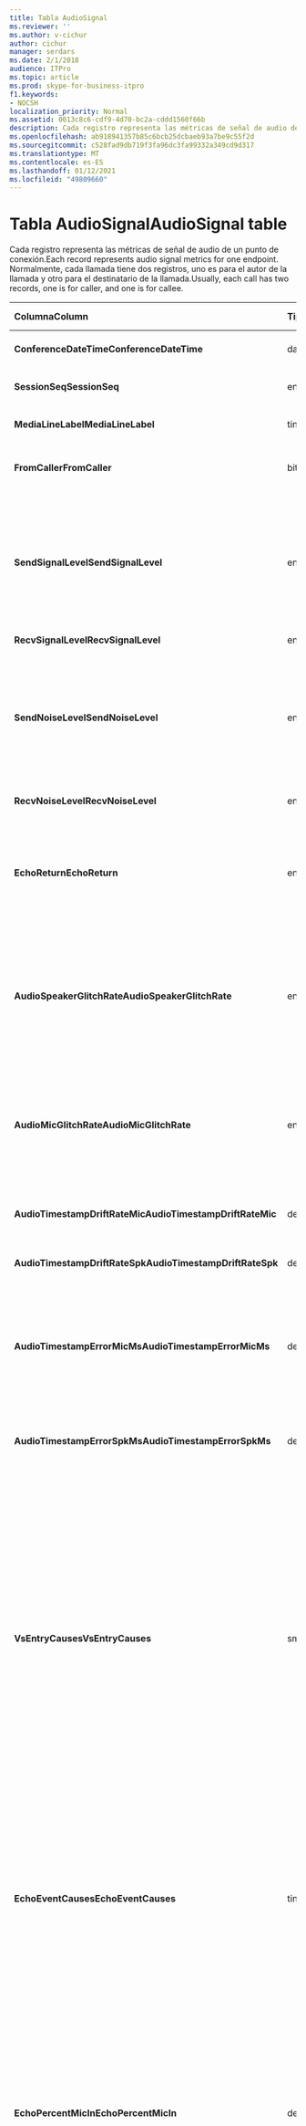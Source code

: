 ```yaml
---
title: Tabla AudioSignal
ms.reviewer: ''
ms.author: v-cichur
author: cichur
manager: serdars
ms.date: 2/1/2018
audience: ITPro
ms.topic: article
ms.prod: skype-for-business-itpro
f1.keywords:
- NOCSH
localization_priority: Normal
ms.assetid: 0013c8c6-cdf9-4d70-bc2a-cddd1560f66b
description: Cada registro representa las métricas de señal de audio de un punto de conexión. Normalmente, cada llamada tiene dos registros, uno es para el autor de la llamada y otro para el destinatario de la llamada.
ms.openlocfilehash: ab918941357b85c6bcb25dcbaeb93a7be9c55f2d
ms.sourcegitcommit: c528fad9db719f3fa96dc3fa99332a349cd9d317
ms.translationtype: MT
ms.contentlocale: es-ES
ms.lasthandoff: 01/12/2021
ms.locfileid: "49809660"
---
```

# <a name="audiosignal-table"></a><span data-ttu-id="cd792-104">Tabla AudioSignal</span><span class="sxs-lookup"><span data-stu-id="cd792-104">AudioSignal table</span></span>
 
<span data-ttu-id="cd792-105">Cada registro representa las métricas de señal de audio de un punto de conexión.</span><span class="sxs-lookup"><span data-stu-id="cd792-105">Each record represents audio signal metrics for one endpoint.</span></span> <span data-ttu-id="cd792-106">Normalmente, cada llamada tiene dos registros, uno es para el autor de la llamada y otro para el destinatario de la llamada.</span><span class="sxs-lookup"><span data-stu-id="cd792-106">Usually, each call has two records, one is for caller, and one is for callee.</span></span> 
  
|<span data-ttu-id="cd792-107">**Columna**</span><span class="sxs-lookup"><span data-stu-id="cd792-107">**Column**</span></span>|<span data-ttu-id="cd792-108">**Tipo de datos**</span><span class="sxs-lookup"><span data-stu-id="cd792-108">**Data Type**</span></span>|<span data-ttu-id="cd792-109">**Clave/índice**</span><span class="sxs-lookup"><span data-stu-id="cd792-109">**Key/Index**</span></span>|<span data-ttu-id="cd792-110">**Detalles**</span><span class="sxs-lookup"><span data-stu-id="cd792-110">**Details**</span></span>|
|:-----|:-----|:-----|:-----|
|<span data-ttu-id="cd792-111">**ConferenceDateTime**</span><span class="sxs-lookup"><span data-stu-id="cd792-111">**ConferenceDateTime**</span></span> <br/> |<span data-ttu-id="cd792-112">datetime</span><span class="sxs-lookup"><span data-stu-id="cd792-112">datetime</span></span>  <br/> |<span data-ttu-id="cd792-113">Principal</span><span class="sxs-lookup"><span data-stu-id="cd792-113">Primary</span></span>  <br/> |<span data-ttu-id="cd792-114">Se hace referencia desde la [tabla MediaLine](medialine-0.md).</span><span class="sxs-lookup"><span data-stu-id="cd792-114">Referenced from the [MediaLine table](medialine-0.md).</span></span>  <br/> |
|<span data-ttu-id="cd792-115">**SessionSeq**</span><span class="sxs-lookup"><span data-stu-id="cd792-115">**SessionSeq**</span></span> <br/> |<span data-ttu-id="cd792-116">entero</span><span class="sxs-lookup"><span data-stu-id="cd792-116">int</span></span>  <br/> |<span data-ttu-id="cd792-117">Principal</span><span class="sxs-lookup"><span data-stu-id="cd792-117">Primary</span></span>  <br/> |<span data-ttu-id="cd792-118">Se hace referencia desde la [tabla MediaLine](medialine-0.md).</span><span class="sxs-lookup"><span data-stu-id="cd792-118">Referenced from the [MediaLine table](medialine-0.md).</span></span>  <br/> |
|<span data-ttu-id="cd792-119">**MediaLineLabel**</span><span class="sxs-lookup"><span data-stu-id="cd792-119">**MediaLineLabel**</span></span> <br/> |<span data-ttu-id="cd792-120">tinyint</span><span class="sxs-lookup"><span data-stu-id="cd792-120">tinyint</span></span>  <br/> |<span data-ttu-id="cd792-121">Principal</span><span class="sxs-lookup"><span data-stu-id="cd792-121">Primary</span></span>  <br/> |<span data-ttu-id="cd792-122">Se hace referencia desde la [tabla MediaLine](medialine-0.md).</span><span class="sxs-lookup"><span data-stu-id="cd792-122">Referenced from the [MediaLine table](medialine-0.md).</span></span>  <br/> |
|<span data-ttu-id="cd792-123">**FromCaller**</span><span class="sxs-lookup"><span data-stu-id="cd792-123">**FromCaller**</span></span> <br/> |<span data-ttu-id="cd792-124">bit</span><span class="sxs-lookup"><span data-stu-id="cd792-124">bit</span></span>  <br/> |<span data-ttu-id="cd792-125">Principal</span><span class="sxs-lookup"><span data-stu-id="cd792-125">Primary</span></span>  <br/> |<span data-ttu-id="cd792-126">0: datos del destinatario de la llamada</span><span class="sxs-lookup"><span data-stu-id="cd792-126">0: Callee's data</span></span>  <br/> <span data-ttu-id="cd792-127">1: Datos del autor de la llamada</span><span class="sxs-lookup"><span data-stu-id="cd792-127">1: Caller's data</span></span>  <br/> |
|<span data-ttu-id="cd792-128">**SendSignalLevel**</span><span class="sxs-lookup"><span data-stu-id="cd792-128">**SendSignalLevel**</span></span> <br/> |<span data-ttu-id="cd792-129">entero</span><span class="sxs-lookup"><span data-stu-id="cd792-129">int</span></span>  <br/> | <br/> |<span data-ttu-id="cd792-130">Representa el nivel de señal de audio del control de ganancia post analógico.</span><span class="sxs-lookup"><span data-stu-id="cd792-130">Represents the Post-Analog Gain Control audio signal level.</span></span> <span data-ttu-id="cd792-131">La unidad de esta métrica es dBmo.</span><span class="sxs-lookup"><span data-stu-id="cd792-131">The unit for this metric is dBmo.</span></span> <span data-ttu-id="cd792-132">Para una calidad aceptable, debe ser al menos 30 dBmo.</span><span class="sxs-lookup"><span data-stu-id="cd792-132">For acceptable quality, it should be at least 30 dBmo.</span></span> <span data-ttu-id="cd792-133">El servidor de conferencia A/V o los teléfonos IP no notifican esta métrica.</span><span class="sxs-lookup"><span data-stu-id="cd792-133">This metric is not reported by the A/V Conferencing Server or IP phones.</span></span>  <br/> |
|<span data-ttu-id="cd792-134">**RecvSignalLevel**</span><span class="sxs-lookup"><span data-stu-id="cd792-134">**RecvSignalLevel**</span></span> <br/> |<span data-ttu-id="cd792-135">entero</span><span class="sxs-lookup"><span data-stu-id="cd792-135">int</span></span>  <br/> | <br/> |<span data-ttu-id="cd792-136">Vea SendSignalLevel.</span><span class="sxs-lookup"><span data-stu-id="cd792-136">See SendSignalLevel.</span></span>  <br/> |
|<span data-ttu-id="cd792-137">**SendNoiseLevel**</span><span class="sxs-lookup"><span data-stu-id="cd792-137">**SendNoiseLevel**</span></span> <br/> |<span data-ttu-id="cd792-138">entero</span><span class="sxs-lookup"><span data-stu-id="cd792-138">int</span></span>  <br/> | <br/> |<span data-ttu-id="cd792-139">Representa el nivel de ruido de audio del control de ganancia post analógico.</span><span class="sxs-lookup"><span data-stu-id="cd792-139">Represents the Post-Analog Gain Control audio noise level.</span></span> <span data-ttu-id="cd792-140">La unidad de esta métrica es dBmo.</span><span class="sxs-lookup"><span data-stu-id="cd792-140">The unit for this metric is dBmo.</span></span> <span data-ttu-id="cd792-141">Para una calidad aceptable, debe ser inferior a 35 dBmo.</span><span class="sxs-lookup"><span data-stu-id="cd792-141">For acceptable quality, it should be less than 35 dBmo.</span></span> <span data-ttu-id="cd792-142">El servidor de conferencia A/V o los teléfonos IP no notifican esta métrica.</span><span class="sxs-lookup"><span data-stu-id="cd792-142">This metric is not reported by the A/V Conferencing Server or IP phones.</span></span>  <br/> |
|<span data-ttu-id="cd792-143">**RecvNoiseLevel**</span><span class="sxs-lookup"><span data-stu-id="cd792-143">**RecvNoiseLevel**</span></span> <br/> |<span data-ttu-id="cd792-144">entero</span><span class="sxs-lookup"><span data-stu-id="cd792-144">int</span></span>  <br/> | <br/> |<span data-ttu-id="cd792-145">Consulte SendNoiseLevel.</span><span class="sxs-lookup"><span data-stu-id="cd792-145">See SendNoiseLevel.</span></span>  <br/> |
|<span data-ttu-id="cd792-146">**EchoReturn**</span><span class="sxs-lookup"><span data-stu-id="cd792-146">**EchoReturn**</span></span> <br/> |<span data-ttu-id="cd792-147">entero</span><span class="sxs-lookup"><span data-stu-id="cd792-147">int</span></span>  <br/> | <br/> |<span data-ttu-id="cd792-148">Métrica de mejora de pérdida de retorno de eco.</span><span class="sxs-lookup"><span data-stu-id="cd792-148">Echo Return Loss Enhancement metric.</span></span> <span data-ttu-id="cd792-149">La unidad de esta métrica es dB.</span><span class="sxs-lookup"><span data-stu-id="cd792-149">The unit for this metric is dB.</span></span> <span data-ttu-id="cd792-150">Los valores inferiores representan menos eco.</span><span class="sxs-lookup"><span data-stu-id="cd792-150">Lower values represent less echo.</span></span> <span data-ttu-id="cd792-151">El servidor de conferencia A/V o los teléfonos IP no notifican esta métrica.</span><span class="sxs-lookup"><span data-stu-id="cd792-151">This metric is not reported by the A/V Conferencing Server or IP phones.</span></span>  <br/> |
|<span data-ttu-id="cd792-152">**AudioSpeakerGlitchRate**</span><span class="sxs-lookup"><span data-stu-id="cd792-152">**AudioSpeakerGlitchRate**</span></span> <br/> |<span data-ttu-id="cd792-153">entero</span><span class="sxs-lookup"><span data-stu-id="cd792-153">int</span></span>  <br/> | <br/> |<span data-ttu-id="cd792-154">Problemas promedio cada cinco minutos para la representación del altavoz.</span><span class="sxs-lookup"><span data-stu-id="cd792-154">Average glitches per five minutes for the loudspeaker rendering.</span></span> <span data-ttu-id="cd792-155">Para una buena calidad, debería ser inferior a uno cada cinco minutos.</span><span class="sxs-lookup"><span data-stu-id="cd792-155">For good quality, this should be less than one per five minutes.</span></span> <span data-ttu-id="cd792-156">Los servidores de conferencia A/V, los servidores de mediación o los teléfonos IP no lo notifican.</span><span class="sxs-lookup"><span data-stu-id="cd792-156">Not reported by A/V Conferencing Servers, Mediation Servers, or IP phones.</span></span>  <br/> |
|<span data-ttu-id="cd792-157">**AudioMicGlitchRate**</span><span class="sxs-lookup"><span data-stu-id="cd792-157">**AudioMicGlitchRate**</span></span> <br/> |<span data-ttu-id="cd792-158">entero</span><span class="sxs-lookup"><span data-stu-id="cd792-158">int</span></span>  <br/> | <br/> |<span data-ttu-id="cd792-159">Problemas promedio cada cinco minutos para la captura del micrófono.</span><span class="sxs-lookup"><span data-stu-id="cd792-159">Average glitches per five minutes for the microphone capture.</span></span> <span data-ttu-id="cd792-160">Para una buena calidad, debería ser inferior a uno cada cinco minutos.</span><span class="sxs-lookup"><span data-stu-id="cd792-160">For good quality this should be less than one per five minutes.</span></span> <span data-ttu-id="cd792-161">Los servidores de conferencia A/V, los servidores de mediación o los teléfonos IP no lo notifican.</span><span class="sxs-lookup"><span data-stu-id="cd792-161">Not reported by A/V Conferencing Servers, Mediation Servers, or IP phones.</span></span>  <br/> |
|<span data-ttu-id="cd792-162">**AudioTimestampDriftRateMic**</span><span class="sxs-lookup"><span data-stu-id="cd792-162">**AudioTimestampDriftRateMic**</span></span> <br/> |<span data-ttu-id="cd792-163">decimal(9,2)</span><span class="sxs-lookup"><span data-stu-id="cd792-163">decimal(9,2)</span></span>  <br/> | <br/> |<span data-ttu-id="cd792-164">Velocidad de deriva del reloj del dispositivo de micrófono, con relación al reloj de la CPU.</span><span class="sxs-lookup"><span data-stu-id="cd792-164">Microphone device clock drift rate, relative to CPU clock.</span></span>  <br/> |
|<span data-ttu-id="cd792-165">**AudioTimestampDriftRateSpk**</span><span class="sxs-lookup"><span data-stu-id="cd792-165">**AudioTimestampDriftRateSpk**</span></span> <br/> |<span data-ttu-id="cd792-166">decimal(9,2)</span><span class="sxs-lookup"><span data-stu-id="cd792-166">decimal(9,2)</span></span>  <br/> | <br/> |<span data-ttu-id="cd792-167">Velocidad de deriva del reloj del dispositivo del altavoz, en relación con el reloj de la CPU.</span><span class="sxs-lookup"><span data-stu-id="cd792-167">Speaker device clock drift rate, relative to CPU clock.</span></span>  <br/> |
|<span data-ttu-id="cd792-168">**AudioTimestampErrorMicMs**</span><span class="sxs-lookup"><span data-stu-id="cd792-168">**AudioTimestampErrorMicMs**</span></span> <br/> |<span data-ttu-id="cd792-169">decimal(9,2)</span><span class="sxs-lookup"><span data-stu-id="cd792-169">decimal(9,2)</span></span>  <br/> | <br/> |<span data-ttu-id="cd792-170">Velocidad de deriva del reloj del dispositivo del altavoz, en relación con el reloj de la CPU.</span><span class="sxs-lookup"><span data-stu-id="cd792-170">Speaker device clock drift rate, relative to CPU clock.</span></span>  <br/> <span data-ttu-id="cd792-171">Error medio de marca de tiempo de captura de micrófono, en milisegundos, en los últimos 20 segundos de la llamada.</span><span class="sxs-lookup"><span data-stu-id="cd792-171">Average microphone capture stream time stamp error, in milliseconds, in the last 20 seconds of the call.</span></span>  <br/> |
|<span data-ttu-id="cd792-172">**AudioTimestampErrorSpkMs**</span><span class="sxs-lookup"><span data-stu-id="cd792-172">**AudioTimestampErrorSpkMs**</span></span> <br/> |<span data-ttu-id="cd792-173">decimal(9,2)</span><span class="sxs-lookup"><span data-stu-id="cd792-173">decimal(9,2)</span></span>  <br/> | <br/> |<span data-ttu-id="cd792-174">Error de marca de tiempo de transmisión de procesamiento de altavoz promedio, en milisegundos, en los últimos 20 segundos de la llamada.</span><span class="sxs-lookup"><span data-stu-id="cd792-174">Average speaker render stream time stamp error, in milliseconds, in the last 20 seconds of the call.</span></span>  <br/> |
|<span data-ttu-id="cd792-175">**VsEntryCauses**</span><span class="sxs-lookup"><span data-stu-id="cd792-175">**VsEntryCauses**</span></span> <br/> |<span data-ttu-id="cd792-176">smallint</span><span class="sxs-lookup"><span data-stu-id="cd792-176">smallint</span></span>  <br/> | <br/> |<span data-ttu-id="cd792-177">El conmutador de voz es un modo de dúplex medio con una capacidad de interrupción reducida.</span><span class="sxs-lookup"><span data-stu-id="cd792-177">Voice switch is a half-duplex mode with reduced interruption ability.</span></span> <span data-ttu-id="cd792-178">Causas de la entrada del modificador de voz:</span><span class="sxs-lookup"><span data-stu-id="cd792-178">Causes of voice switch entry:</span></span>  <br/> <span data-ttu-id="cd792-179">ENTER_VS_BADTS 0x01</span><span class="sxs-lookup"><span data-stu-id="cd792-179">ENTER_VS_BADTS 0x01</span></span>  <br/> <span data-ttu-id="cd792-180">ENTER_VS_ECHO 0x02</span><span class="sxs-lookup"><span data-stu-id="cd792-180">ENTER_VS_ECHO 0x02</span></span>  <br/> <span data-ttu-id="cd792-181">ENTER_VS_FORCEORCONVERGENCE 0x04</span><span class="sxs-lookup"><span data-stu-id="cd792-181">ENTER_VS_FORCEORCONVERGENCE 0x04</span></span>  <br/> <span data-ttu-id="cd792-182">ENTER_VS_DNLP 0x08</span><span class="sxs-lookup"><span data-stu-id="cd792-182">ENTER_VS_DNLP 0x08</span></span>  <br/> <span data-ttu-id="cd792-183">La causa puede ser una combinación de esas causas individuales.</span><span class="sxs-lookup"><span data-stu-id="cd792-183">The cause can be a combination of those individual causes.</span></span> <span data-ttu-id="cd792-184">ENTER_VS_FORCEORCONVERGENCE solo se puede habilitar mediante la clave de registro con fines de prueba.</span><span class="sxs-lookup"><span data-stu-id="cd792-184">ENTER_VS_FORCEORCONVERGENCE can only be enabled by regkey for test purpose.</span></span>  <br/> <span data-ttu-id="cd792-185">El tipo de datos de esta columna se cambió en Microsoft Lync Server 2013.</span><span class="sxs-lookup"><span data-stu-id="cd792-185">The data type for this column was changed in Microsoft Lync Server 2013.</span></span>  <br/> |
|<span data-ttu-id="cd792-186">**EchoEventCauses**</span><span class="sxs-lookup"><span data-stu-id="cd792-186">**EchoEventCauses**</span></span> <br/> |<span data-ttu-id="cd792-187">tinyint</span><span class="sxs-lookup"><span data-stu-id="cd792-187">tinyint</span></span>  <br/> | <br/> |<span data-ttu-id="cd792-188">Causas de un evento de eco:</span><span class="sxs-lookup"><span data-stu-id="cd792-188">Causes of an echo event:</span></span>  <br/> <span data-ttu-id="cd792-189">ECHO_EVENT_BAD_TIMESTAMP 0x01</span><span class="sxs-lookup"><span data-stu-id="cd792-189">ECHO_EVENT_BAD_TIMESTAMP 0x01</span></span>  <br/> <span data-ttu-id="cd792-190">ECHO_EVENT_POSTAEC_ECHO 0x02</span><span class="sxs-lookup"><span data-stu-id="cd792-190">ECHO_EVENT_POSTAEC_ECHO 0x02</span></span>  <br/> <span data-ttu-id="cd792-191">ECHO_EVENT_ANLP 0x04</span><span class="sxs-lookup"><span data-stu-id="cd792-191">ECHO_EVENT_ANLP 0x04</span></span>  <br/> <span data-ttu-id="cd792-192">ECHO_EVENT_DNLP 0x08</span><span class="sxs-lookup"><span data-stu-id="cd792-192">ECHO_EVENT_DNLP 0x08</span></span>  <br/> <span data-ttu-id="cd792-193">ECHO_EVENT_MIC_CLIPPING 0x10</span><span class="sxs-lookup"><span data-stu-id="cd792-193">ECHO_EVENT_MIC_CLIPPING 0x10</span></span>  <br/> <span data-ttu-id="cd792-194">ECHO_EVENT_BAD_STATE 0x20</span><span class="sxs-lookup"><span data-stu-id="cd792-194">ECHO_EVENT_BAD_STATE 0x20</span></span>  <br/> <span data-ttu-id="cd792-195">La causa puede ser una combinación de esas causas individuales.</span><span class="sxs-lookup"><span data-stu-id="cd792-195">The cause can be a combination of those individual causes.</span></span>  <br/> |
|<span data-ttu-id="cd792-196">**EchoPercentMicIn**</span><span class="sxs-lookup"><span data-stu-id="cd792-196">**EchoPercentMicIn**</span></span> <br/> |<span data-ttu-id="cd792-197">decimal(5,2)</span><span class="sxs-lookup"><span data-stu-id="cd792-197">decimal(5,2)</span></span>  <br/> | <br/> |<span data-ttu-id="cd792-198">Porcentaje de tiempo en el que se detectó eco en la secuencia de captura del micrófono.</span><span class="sxs-lookup"><span data-stu-id="cd792-198">Percentage of time when echo was detected in the microphone capture stream.</span></span> <span data-ttu-id="cd792-199">Normalmente, los valores son bajos para auriculares o auriculares, y superiores para los teléfonos de altavoz o los altavoces independientes.</span><span class="sxs-lookup"><span data-stu-id="cd792-199">Typically, values are low for headsets or handsets, and higher for speaker phones or stand-alone speakers.</span></span> <span data-ttu-id="cd792-200">En el caso de los dispositivos que admiten la cancelación de ecos de sonido, los valores altos indican pérdida de eco.</span><span class="sxs-lookup"><span data-stu-id="cd792-200">For devices that support on-board acoustic echo cancellation, high values indicate echo leak.</span></span> <span data-ttu-id="cd792-201">Para otros dispositivos, esta métrica no debe usarse para evaluar la calidad del dispositivo.</span><span class="sxs-lookup"><span data-stu-id="cd792-201">For other devices, this metric should not be used to evaluate device quality.</span></span>  <br/> |
|<span data-ttu-id="cd792-202">**EchoPercentSend**</span><span class="sxs-lookup"><span data-stu-id="cd792-202">**EchoPercentSend**</span></span> <br/> |<span data-ttu-id="cd792-203">decimal(5,2)</span><span class="sxs-lookup"><span data-stu-id="cd792-203">decimal(5,2)</span></span>  <br/> ||<span data-ttu-id="cd792-204">Porcentaje de tiempo en el que se detecta eco en la secuencia enviada.</span><span class="sxs-lookup"><span data-stu-id="cd792-204">Percentage of time when echo is detected in sent stream.</span></span> <span data-ttu-id="cd792-205">Porcentaje de eco alto en las secuencias de envío una indicación de pérdida de eco.</span><span class="sxs-lookup"><span data-stu-id="cd792-205">High echo percentage in send streams an indication of echo leak.</span></span>  <br/> |
|<span data-ttu-id="cd792-206">**RxAGCSignalLevel**</span><span class="sxs-lookup"><span data-stu-id="cd792-206">**RxAGCSignalLevel**</span></span> <br/> |<span data-ttu-id="cd792-207">entero</span><span class="sxs-lookup"><span data-stu-id="cd792-207">int</span></span>  <br/> | <br/> |<span data-ttu-id="cd792-208">Nivel de señal recibido en el servidor de mediación de la puerta de enlace; esto solo se aplica al servidor de mediación.</span><span class="sxs-lookup"><span data-stu-id="cd792-208">Received signal level on the Mediation Server from the Gateway; this applies only to the Mediation Server.</span></span> <span data-ttu-id="cd792-209">La unidad de esta métrica es dBoV.</span><span class="sxs-lookup"><span data-stu-id="cd792-209">The unit of this metric is dBoV.</span></span> <span data-ttu-id="cd792-210">Para una buena calidad, el intervalo aceptable debe ser de [-30 a -18] dBoV.</span><span class="sxs-lookup"><span data-stu-id="cd792-210">For good quality, the acceptable range should be [-30 to -18] dBoV.</span></span>  <br/> |
|<span data-ttu-id="cd792-211">**RxAGCNoiseLevel**</span><span class="sxs-lookup"><span data-stu-id="cd792-211">**RxAGCNoiseLevel**</span></span> <br/> |<span data-ttu-id="cd792-212">entero</span><span class="sxs-lookup"><span data-stu-id="cd792-212">int</span></span>  <br/> | <br/> |<span data-ttu-id="cd792-213">Nivel de señal recibido en el servidor de mediación de la puerta de enlace.</span><span class="sxs-lookup"><span data-stu-id="cd792-213">Received signal level on the Mediation Server from the Gateway.</span></span> <span data-ttu-id="cd792-214">Esto solo se aplica al servidor de mediación.</span><span class="sxs-lookup"><span data-stu-id="cd792-214">This applies only to the Mediation Server.</span></span> <span data-ttu-id="cd792-215">La unidad de esta métrica es dBoV.</span><span class="sxs-lookup"><span data-stu-id="cd792-215">The unit of this metric is dBoV.</span></span> <span data-ttu-id="cd792-216">Para una buena calidad, el intervalo aceptable debe ser inferior a -50 dBoV.</span><span class="sxs-lookup"><span data-stu-id="cd792-216">For good quality, the acceptable range should be less than -50 dBoV.</span></span>  <br/> |
|<span data-ttu-id="cd792-217">**RxAvgAGCGain**</span><span class="sxs-lookup"><span data-stu-id="cd792-217">**RxAvgAGCGain**</span></span> <br/> |<span data-ttu-id="cd792-218">entero</span><span class="sxs-lookup"><span data-stu-id="cd792-218">int</span></span>  <br/> | <br/> |<span data-ttu-id="cd792-219">Control de ganancia automático (AGC) en el lado del servidor de mediación.</span><span class="sxs-lookup"><span data-stu-id="cd792-219">Automatic gain control (AGC) on the Mediation Server side.</span></span>  <br/> |
|<span data-ttu-id="cd792-220">**InitialSignalLevelRMS**</span><span class="sxs-lookup"><span data-stu-id="cd792-220">**InitialSignalLevelRMS**</span></span> <br/> |<span data-ttu-id="cd792-221">float</span><span class="sxs-lookup"><span data-stu-id="cd792-221">float</span></span>  <br/> | <br/> |<span data-ttu-id="cd792-222">El cuadrado medio raíz (RMS) de la señal entrante de hasta los primeros 30 segundos de la llamada.</span><span class="sxs-lookup"><span data-stu-id="cd792-222">The root mean square (RMS) of the incoming signal of up to the first 30 seconds of the call.</span></span>  <br/> |
|<span data-ttu-id="cd792-223">**RecvSignalLevelCh1**</span><span class="sxs-lookup"><span data-stu-id="cd792-223">**RecvSignalLevelCh1**</span></span> <br/> |<span data-ttu-id="cd792-224">entero</span><span class="sxs-lookup"><span data-stu-id="cd792-224">int</span></span>  <br/> ||<span data-ttu-id="cd792-225">Nivel de señal recibido en el canal 1.</span><span class="sxs-lookup"><span data-stu-id="cd792-225">Signal level as received on channel 1.</span></span>  <br/> <span data-ttu-id="cd792-226">Esta columna se introdujo en Microsoft Lync Server 2013.</span><span class="sxs-lookup"><span data-stu-id="cd792-226">This column was introduced in Microsoft Lync Server 2013.</span></span>  <br/> |
|<span data-ttu-id="cd792-227">**RecvSignalLevelCh2**</span><span class="sxs-lookup"><span data-stu-id="cd792-227">**RecvSignalLevelCh2**</span></span> <br/> |<span data-ttu-id="cd792-228">entero</span><span class="sxs-lookup"><span data-stu-id="cd792-228">int</span></span>  <br/> ||<span data-ttu-id="cd792-229">Nivel de señal recibido en el canal 2.</span><span class="sxs-lookup"><span data-stu-id="cd792-229">Signal level as received on channel 2.</span></span>  <br/> <span data-ttu-id="cd792-230">Esta columna se introdujo en Microsoft Lync Server 2013.</span><span class="sxs-lookup"><span data-stu-id="cd792-230">This column was introduced in Microsoft Lync Server 2013.</span></span>  <br/> |
|<span data-ttu-id="cd792-231">**RecvNoiseLevelCh1**</span><span class="sxs-lookup"><span data-stu-id="cd792-231">**RecvNoiseLevelCh1**</span></span> <br/> |<span data-ttu-id="cd792-232">entero</span><span class="sxs-lookup"><span data-stu-id="cd792-232">int</span></span>  <br/> ||<span data-ttu-id="cd792-233">Nivel de ruido recibido en el canal 1.</span><span class="sxs-lookup"><span data-stu-id="cd792-233">Noise level as received on channel 1.</span></span>  <br/> <span data-ttu-id="cd792-234">Esta columna se introdujo en Microsoft Lync Server 2013.</span><span class="sxs-lookup"><span data-stu-id="cd792-234">This column was introduced in Microsoft Lync Server 2013.</span></span>  <br/> |
|<span data-ttu-id="cd792-235">**RecvNoiseLevelCh2**</span><span class="sxs-lookup"><span data-stu-id="cd792-235">**RecvNoiseLevelCh2**</span></span> <br/> |<span data-ttu-id="cd792-236">entero</span><span class="sxs-lookup"><span data-stu-id="cd792-236">int</span></span>  <br/> ||<span data-ttu-id="cd792-237">Nivel de ruido recibido en el canal 2.</span><span class="sxs-lookup"><span data-stu-id="cd792-237">Noise level as received on channel 2.</span></span>  <br/> <span data-ttu-id="cd792-238">Esta columna se introdujo en Microsoft Lync Server 2013.</span><span class="sxs-lookup"><span data-stu-id="cd792-238">This column was introduced in Microsoft Lync Server 2013.</span></span>  <br/> |
|<span data-ttu-id="cd792-239">**SendSignalLevelCh1**</span><span class="sxs-lookup"><span data-stu-id="cd792-239">**SendSignalLevelCh1**</span></span> <br/> |<span data-ttu-id="cd792-240">entero</span><span class="sxs-lookup"><span data-stu-id="cd792-240">int</span></span>  <br/> ||<span data-ttu-id="cd792-241">Nivel de señal tal como se envía en el canal 1.</span><span class="sxs-lookup"><span data-stu-id="cd792-241">Signal level as sent on channel 1.</span></span>  <br/> <span data-ttu-id="cd792-242">Esta columna se introdujo en Microsoft Lync Server 2013.</span><span class="sxs-lookup"><span data-stu-id="cd792-242">This column was introduced in Microsoft Lync Server 2013.</span></span>  <br/> |
|<span data-ttu-id="cd792-243">**SendSignalLevelCh2**</span><span class="sxs-lookup"><span data-stu-id="cd792-243">**SendSignalLevelCh2**</span></span> <br/> |<span data-ttu-id="cd792-244">entero</span><span class="sxs-lookup"><span data-stu-id="cd792-244">int</span></span>  <br/> ||<span data-ttu-id="cd792-245">Nivel de señal tal como se envía en el canal 2.</span><span class="sxs-lookup"><span data-stu-id="cd792-245">Signal level as sent on channel 2.</span></span>  <br/> <span data-ttu-id="cd792-246">Esta columna se introdujo en Microsoft Lync Server 2013.</span><span class="sxs-lookup"><span data-stu-id="cd792-246">This column was introduced in Microsoft Lync Server 2013.</span></span>  <br/> |
|<span data-ttu-id="cd792-247">**SendNoiseLevelCh1**</span><span class="sxs-lookup"><span data-stu-id="cd792-247">**SendNoiseLevelCh1**</span></span> <br/> |<span data-ttu-id="cd792-248">entero</span><span class="sxs-lookup"><span data-stu-id="cd792-248">int</span></span>  <br/> ||<span data-ttu-id="cd792-249">Nivel de ruido tal como se envía en el canal 1.</span><span class="sxs-lookup"><span data-stu-id="cd792-249">Noise level as sent on channel 1.</span></span>  <br/> <span data-ttu-id="cd792-250">Esta columna se introdujo en Microsoft Lync Server 2013.</span><span class="sxs-lookup"><span data-stu-id="cd792-250">This column was introduced in Microsoft Lync Server 2013.</span></span>  <br/> |
|<span data-ttu-id="cd792-251">**SendNoiseLevelCh2**</span><span class="sxs-lookup"><span data-stu-id="cd792-251">**SendNoiseLevelCh2**</span></span> <br/> |<span data-ttu-id="cd792-252">entero</span><span class="sxs-lookup"><span data-stu-id="cd792-252">int</span></span>  <br/> ||<span data-ttu-id="cd792-253">Nivel de ruido tal como se envía en el canal 2.</span><span class="sxs-lookup"><span data-stu-id="cd792-253">Noise level as sent on channel 2.</span></span>  <br/> <span data-ttu-id="cd792-254">Esta columna se introdujo en Microsoft Lync Server 2013.</span><span class="sxs-lookup"><span data-stu-id="cd792-254">This column was introduced in Microsoft Lync Server 2013.</span></span>  <br/> |
|<span data-ttu-id="cd792-255">**RenderLoopbackSignalLevel**</span><span class="sxs-lookup"><span data-stu-id="cd792-255">**RenderLoopbackSignalLevel**</span></span> <br/> |<span data-ttu-id="cd792-256">entero</span><span class="sxs-lookup"><span data-stu-id="cd792-256">int</span></span>  <br/> ||<span data-ttu-id="cd792-257">Nivel en dBFS de la señal enviada al altavoz para su reproducción.</span><span class="sxs-lookup"><span data-stu-id="cd792-257">Level in dBFS of the signal sent to the loudspeaker for playback.</span></span> <span data-ttu-id="cd792-258">Cuenta los ajustes de ganancia realizados en la señal recibida.</span><span class="sxs-lookup"><span data-stu-id="cd792-258">Accounts for any gain adjustments made to the received signal.</span></span> <br/> <span data-ttu-id="cd792-259">Esta columna se introdujo en Microsoft Lync Server 2013.</span><span class="sxs-lookup"><span data-stu-id="cd792-259">This column was introduced in Microsoft Lync Server 2013.</span></span>  <br/> |   
|<span data-ttu-id="cd792-260">**RenderNoiseLevel**</span><span class="sxs-lookup"><span data-stu-id="cd792-260">**RenderNoiseLevel**</span></span> <br/> |<span data-ttu-id="cd792-261">entero</span><span class="sxs-lookup"><span data-stu-id="cd792-261">int</span></span>  <br/> ||<span data-ttu-id="cd792-262">Nivel en dBFS del contenido de ruido en la señal enviada al altavoz para la reproducción</span><span class="sxs-lookup"><span data-stu-id="cd792-262">Level in dBFS of the noise content in the signal sent to the loudspeaker for playback</span></span> <br/> |

